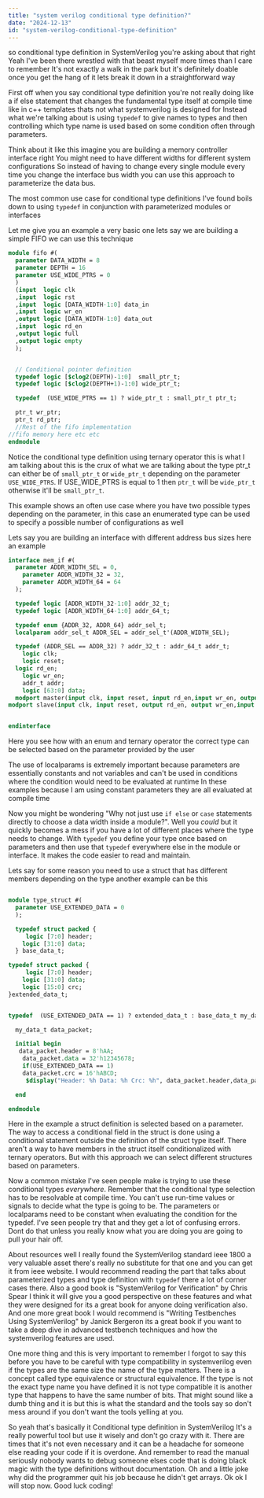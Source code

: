 ```yaml
---
title: "system verilog conditional type definition?"
date: "2024-12-13"
id: "system-verilog-conditional-type-definition"
---
```


so conditional type definition in SystemVerilog you're asking about that right Yeah I've been there wrestled with that beast myself more times than I care to remember It's not exactly a walk in the park but it's definitely doable once you get the hang of it lets break it down in a straightforward way

First off when you say conditional type definition you're not really doing like a if else statement that changes the fundamental type itself at compile time like in c++ templates thats not what systemverilog is designed for Instead what we're talking about is using `typedef` to give names to types and then controlling which type name is used based on some condition often through parameters.

Think about it like this imagine you are building a memory controller interface right You might need to have different widths for different system configurations So instead of having to change every single module every time you change the interface bus width you can use this approach to parameterize the data bus.

The most common use case for conditional type definitions I've found boils down to using `typedef` in conjunction with parameterized modules or interfaces

Let me give you an example a very basic one lets say we are building a simple FIFO we can use this technique

```systemverilog
module fifo #(
  parameter DATA_WIDTH = 8
  parameter DEPTH = 16
  parameter USE_WIDE_PTRS = 0
  )
  (input  logic clk
  ,input  logic rst
  ,input  logic [DATA_WIDTH-1:0] data_in
  ,input  logic wr_en
  ,output logic [DATA_WIDTH-1:0] data_out
  ,input  logic rd_en
  ,output logic full
  ,output logic empty
  );


  // Conditional pointer definition
  typedef logic [$clog2(DEPTH)-1:0]  small_ptr_t;
  typedef logic [$clog2(DEPTH+1)-1:0] wide_ptr_t;

  typedef  (USE_WIDE_PTRS == 1) ? wide_ptr_t : small_ptr_t ptr_t;

  ptr_t wr_ptr;
  ptr_t rd_ptr;
  //Rest of the fifo implementation
//fifo memory here etc etc
endmodule

```

Notice the conditional type definition using ternary operator this is what I am talking about this is the crux of what we are talking about the type ptr_t can either be of `small_ptr_t` or `wide_ptr_t` depending on the parameter `USE_WIDE_PTRS`. If USE_WIDE_PTRS is equal to 1 then `ptr_t` will be `wide_ptr_t` otherwise it'll be `small_ptr_t`.

This example shows an often use case where you have two possible types depending on the parameter, in this case an enumerated type can be used to specify a possible number of configurations as well

Lets say you are building an interface with different address bus sizes here an example

```systemverilog
interface mem_if #(
  parameter ADDR_WIDTH_SEL = 0,
    parameter ADDR_WIDTH_32 = 32,
    parameter ADDR_WIDTH_64 = 64
  );

  typedef logic [ADDR_WIDTH_32-1:0] addr_32_t;
  typedef logic [ADDR_WIDTH_64-1:0] addr_64_t;

  typedef enum {ADDR_32, ADDR_64} addr_sel_t;
  localparam addr_sel_t ADDR_SEL = addr_sel_t'(ADDR_WIDTH_SEL);

  typedef (ADDR_SEL == ADDR_32) ? addr_32_t : addr_64_t addr_t;
    logic clk;
    logic reset;
  logic rd_en;
    logic wr_en;
    addr_t addr;
    logic [63:0] data;
  modport master(input clk, input reset, input rd_en,input wr_en, output addr, output data);
modport slave(input clk, input reset, output rd_en, output wr_en,input addr,input data);


endinterface
```

Here you see how with an enum and ternary operator the correct type can be selected based on the parameter provided by the user

The use of localparams is extremely important because parameters are essentially constants and not variables and can't be used in conditions where the condition would need to be evaluated at runtime In these examples because I am using constant parameters they are all evaluated at compile time

Now you might be wondering "Why not just use `if else` or `case` statements directly to choose a data width inside a module?". Well you *could* but it quickly becomes a mess if you have a lot of different places where the type needs to change. With `typedef` you define your type once based on parameters and then use that `typedef` everywhere else in the module or interface. It makes the code easier to read and maintain.

Lets say for some reason you need to use a struct that has different members depending on the type another example can be this

```systemverilog

module type_struct #(
  parameter USE_EXTENDED_DATA = 0
  );

  typedef struct packed {
     logic [7:0] header;
    logic [31:0] data;
  } base_data_t;

typedef struct packed {
     logic [7:0] header;
    logic [31:0] data;
    logic [15:0] crc;
}extended_data_t;


typedef  (USE_EXTENDED_DATA == 1) ? extended_data_t : base_data_t my_data_t;

  my_data_t data_packet;

  initial begin
   data_packet.header = 8'hAA;
    data_packet.data = 32'h12345678;
    if(USE_EXTENDED_DATA == 1)
    data_packet.crc = 16'hABCD;
     $display("Header: %h Data: %h Crc: %h", data_packet.header,data_packet.data, (USE_EXTENDED_DATA == 1) ? data_packet.crc : 16'h0000 );

  end

endmodule
```

Here in the example a struct definition is selected based on a parameter. The way to access a conditional field in the struct is done using a conditional statement outside the definition of the struct type itself. There aren't a way to have members in the struct itself conditionalized with ternary operators. But with this approach we can select different structures based on parameters.

Now a common mistake I've seen people make is trying to use these conditional types *everywhere*. Remember that the conditional type selection has to be resolvable at compile time. You can't use run-time values or signals to decide what the type is going to be. The parameters or localparams need to be constant when evaluating the condition for the typedef. I've seen people try that and they get a lot of confusing errors. Dont do that unless you really know what you are doing you are going to pull your hair off.

About resources well I really found the SystemVerilog standard ieee 1800 a very valuable asset there's really no substitute for that one and you can get it from ieee website. I would recommend reading the part that talks about parameterized types and type definition with `typedef` there a lot of corner cases there. Also a good book is "SystemVerilog for Verification" by Chris Spear I think it will give you a good perspective on these features and what they were designed for its a great book for anyone doing verification also. And one more great book I would recommend is "Writing Testbenches Using SystemVerilog" by Janick Bergeron its a great book if you want to take a deep dive in advanced testbench techniques and how the systemverilog features are used.

One more thing and this is very important to remember I forgot to say this before you have to be careful with type compatibility in systemverilog even if the types are the same size the name of the type matters. There is a concept called type equivalence or structural equivalence. If the type is not the exact type name you have defined it is not type compatible it is another type that happens to have the same number of bits. That might sound like a dumb thing and it is but this is what the standard and the tools say so don't mess around if you don't want the tools yelling at you.

So yeah that's basically it Conditional type definition in SystemVerilog It's a really powerful tool but use it wisely and don't go crazy with it. There are times that it's not even necessary and it can be a headache for someone else reading your code if it is overdone. And remember to read the manual seriously nobody wants to debug someone elses code that is doing black magic with the type definitions without documentation. Oh and a little joke why did the programmer quit his job because he didn't get arrays. Ok ok I will stop now. Good luck coding!
